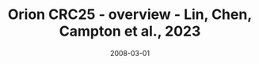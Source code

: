 ---
title: Orion CRC25 - overview - Lin, Chen, Campton et al., 2023
image: https://labsyspharm.github.io/orion-crc/minerva/P37_S62-CRC25/thumbnail.jpg
date: '2008-03-01'
minerva_link: https://labsyspharm.github.io/orion-crc/minerva/P37_S62-CRC25/index.html
info_link: null
show_page_link: false
tags:
    - overview-crc
---